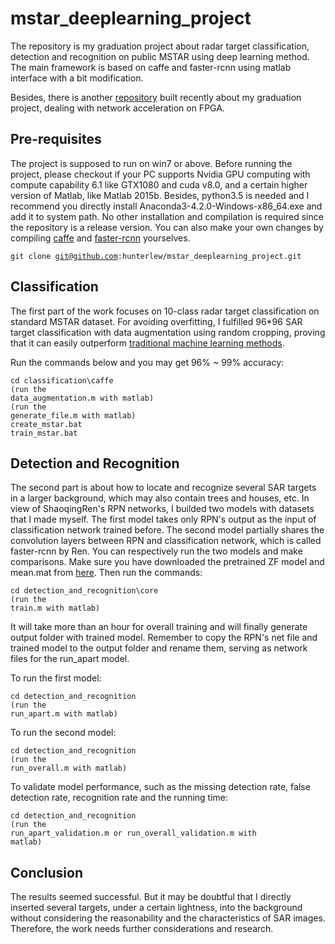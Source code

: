 mstar_deeplearning_project
==========================
The repository is my graduation project about radar target classification, detection and recognition on public MSTAR using deep learning method. The main framework is based on caffe and faster-rcnn using matlab interface with a bit modification. 

Besides, there is another [repository](https://github.com/hunterlew/convolution_network_on_FPGA) built recently about my graduation project, dealing with network acceleration on FPGA.

Pre-requisites
--------------
The project is supposed to run on win7 or above. Before running the project, please checkout if your PC supports Nvidia GPU computing with compute capability 6.1 like GTX1080 and cuda v8.0, and a certain higher version of Matlab, like Matlab 2015b. Besides, python3.5 is needed and I recommend you directly install Anaconda3-4.2.0-Windows-x86_64.exe and add it to system path. No other installation and compilation is required since the repository is a release version. You can also make your own changes by compiling [caffe](https://github.com/BVLC/caffe/tree/windows) and [faster-rcnn](https://github.com/ShaoqingRen/faster_rcnn) yourselves. 

<code>git clone git@github.com:hunterlew/mstar_deeplearning_project.git</code>

Classification
--------------
The first part of the work focuses on 10-class radar target classification on standard MSTAR dataset. For avoiding overfitting, I fulfilled 96*96 SAR target classification with data augmentation using random cropping, proving that it can easily outperform [traditional machine learning methods](https://github.com/hunterlew/mstar_with_machine_learning). 

Run the commands below and you may get 96% ~ 99% accuracy:

<code>cd classification\caffe</code><br />
<code>(run the data_augmentation.m with matlab)</code><br />
<code>(run the generate_file.m with matlab)</code><br />
<code>create_mstar.bat</code><br />
<code>train_mstar.bat</code><br />

Detection and Recognition
-------------------------
The second part is about how to locate and recognize several SAR targets in a larger background, which may also contain trees and houses, etc. In view of ShaoqingRen's RPN networks, I builded two models with datasets that I made myself. The first model takes only RPN's output as the input of classification network trained before. The second model partially shares the convolution layers between RPN and classification network, which is called faster-rcnn by Ren. You can respectively run the two models and make comparisons. Make sure you have downloaded the pretrained ZF model and mean.mat from [here](https://github.com/ShaoqingRen/faster_rcnn). Then run the commands:

<code>cd detection_and_recognition\core</code><br />
<code>(run the train.m with matlab)</code><br />

It will take more than an hour for overall training and will finally generate output folder with trained model. Remember to copy the RPN's net file and trained model to the output folder and rename them, serving as network files for the run_apart model. 

To run the first model:

<code>cd detection_and_recognition</code><br />
<code>(run the run_apart.m with matlab)</code><br />

To run the second model:

<code>cd detection_and_recognition</code><br />
<code>(run the run_overall.m with matlab)</code><br />

To validate model performance, such as the missing detection rate, false detection rate, recognition rate and the running time:

<code>cd detection_and_recognition</code><br />
<code>(run the run_apart_validation.m or run_overall_validation.m with matlab)</code><br />

Conclusion
----------
The results seemed successful. But it may be doubtful that I directly inserted several targets, under a certain lightness, into the background without considering the reasonability and the characteristics of SAR images. Therefore, the work needs further considerations and research. 
